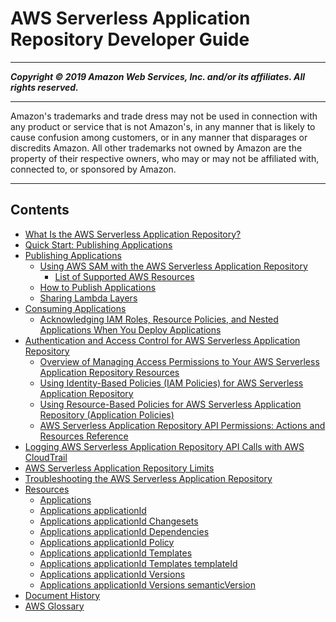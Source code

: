 # AWS Serverless Application Repository Developer Guide

-----
*****Copyright &copy; 2019 Amazon Web Services, Inc. and/or its affiliates. All rights reserved.*****

-----
Amazon's trademarks and trade dress may not be used in 
     connection with any product or service that is not Amazon's, 
     in any manner that is likely to cause confusion among customers, 
     or in any manner that disparages or discredits Amazon. All other 
     trademarks not owned by Amazon are the property of their respective
     owners, who may or may not be affiliated with, connected to, or 
     sponsored by Amazon.

-----
## Contents
+ [What Is the AWS Serverless Application Repository?](what-is-serverlessrepo.md)
+ [Quick Start: Publishing Applications](serverlessrepo-quick-start.md)
+ [Publishing Applications](serverlessrepo-publishing-applications.md)
   + [Using AWS SAM with the AWS Serverless Application Repository](using-aws-sam.md)
      + [List of Supported AWS Resources](list-supported-resources.md)
   + [How to Publish Applications](serverlessrepo-how-to-publish.md)
   + [Sharing Lambda Layers](sharing-lambda-layers.md)
+ [Consuming Applications](serverlessrepo-consuming-applications.md)
   + [Acknowledging IAM Roles, Resource Policies, and Nested Applications When You Deploy Applications](acknowledging-application-capabilities.md)
+ [Authentication and Access Control for AWS Serverless Application Repository](serverlessrepo-auth-and-access-control.md)
   + [Overview of Managing Access Permissions to Your AWS Serverless Application Repository Resources](access-control-overview.md)
   + [Using Identity-Based Policies (IAM Policies) for AWS Serverless Application Repository](access-control-identity-based.md)
   + [Using Resource-Based Policies for AWS Serverless Application Repository (Application Policies)](access-control-resource-based.md)
   + [AWS Serverless Application Repository API Permissions: Actions and Resources Reference](serverlessrepo-api-permissions-ref.md)
+ [Logging AWS Serverless Application Repository API Calls with AWS CloudTrail](logging-using-cloudtrail.md)
+ [AWS Serverless Application Repository Limits](limits.md)
+ [Troubleshooting the AWS Serverless Application Repository](troubleshooting.md)
+ [Resources](resources.md)
   + [Applications](applications.md)
   + [Applications applicationId](applications-applicationid.md)
   + [Applications applicationId Changesets](applications-applicationid-changesets.md)
   + [Applications applicationId Dependencies](applications-applicationid-dependencies.md)
   + [Applications applicationId Policy](applications-applicationid-policy.md)
   + [Applications applicationId Templates](applications-applicationid-templates.md)
   + [Applications applicationId Templates templateId](applications-applicationid-templates-templateid.md)
   + [Applications applicationId Versions](applications-applicationid-versions.md)
   + [Applications applicationId Versions semanticVersion](applications-applicationid-versions-semanticversion.md)
+ [Document History](doc-history.md)
+ [AWS Glossary](glossary.md)